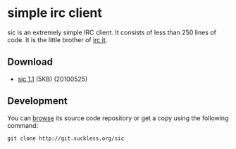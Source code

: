 simple irc client
=================
sic is an extremely simple IRC client. It consists of less than 250 lines of code. It is the little brother of [irc it](/ii).

Download
--------
* [sic 1.1](http://dl.suckless.org/tools/sic-1.1.tar.gz) (5KB) (20100525)

Development
-----------
You can [browse](http://git.suckless.org/sic) its source code repository or
get a copy using the following command:

	git clone http://git.suckless.org/sic

